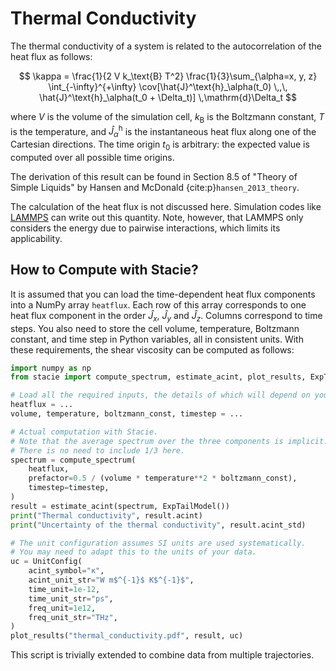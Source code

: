 # Thermal Conductivity

The thermal conductivity of a system is related to the autocorrelation
of the heat flux as follows:

$$
    \kappa = \frac{1}{2 V k_\text{B} T^2}
        \frac{1}{3}\sum_{\alpha=x, y, z}
        \int_{-\infty}^{+\infty}
        \cov[\hat{J}^\text{h}_\alpha(t_0) \,,\, \hat{J}^\text{h}_\alpha(t_0 + \Delta_t)]
        \,\mathrm{d}\Delta_t
$$

where $V$ is the volume of the simulation cell,
$k_\text{B}$ is the Boltzmann constant,
$T$ is the temperature,
and $\hat{J}^\text{h}_\alpha$ is the instantaneous heat flux along one of the Cartesian directions.
The time origin $t_0$ is arbitrary:
the expected value is computed over all possible time origins.

The derivation of this result can be found in
Section 8.5 of "Theory of Simple Liquids"
by Hansen and McDonald {cite:p}`hansen_2013_theory`.

The calculation of the heat flux is not discussed here.
Simulation codes like [LAMMPS](https://lammps.org/) can write out this quantity.
Note, however, that LAMMPS only considers the energy due to pairwise interactions,
which limits its applicability.

## How to Compute with Stacie?

It is assumed that you can load the time-dependent heat flux components
into a NumPy array `heatflux`.
Each row of this array corresponds to one heat flux component
in the order $\hat{J}_x$, $\hat{J}_y$ and $\hat{J}_z$.
Columns correspond to time steps.
You also need to store the cell volume, temperature,
Boltzmann constant, and time step in Python variables,
all in consistent units.
With these requirements, the shear viscosity can be computed as follows:

```python
import numpy as np
from stacie import compute_spectrum, estimate_acint, plot_results, ExpTailModel, UnitConfig

# Load all the required inputs, the details of which will depend on your use case.
heatflux = ...
volume, temperature, boltzmann_const, timestep = ...

# Actual computation with Stacie.
# Note that the average spectrum over the three components is implicit.
# There is no need to include 1/3 here.
spectrum = compute_spectrum(
    heatflux,
    prefactor=0.5 / (volume * temperature**2 * boltzmann_const),
    timestep=timestep,
)
result = estimate_acint(spectrum, ExpTailModel())
print("Thermal conductivity", result.acint)
print("Uncertainty of the thermal conductivity", result.acint_std)

# The unit configuration assumes SI units are used systematically.
# You may need to adapt this to the units of your data.
uc = UnitConfig(
    acint_symbol="κ",
    acint_unit_str="W m$^{-1}$ K$^{-1}$",
    time_unit=1e-12,
    time_unit_str="ps",
    freq_unit=1e12,
    freq_unit_str="THz",
)
plot_results("thermal_conductivity.pdf", result, uc)
```

This script is trivially extended to combine data from multiple trajectories.
